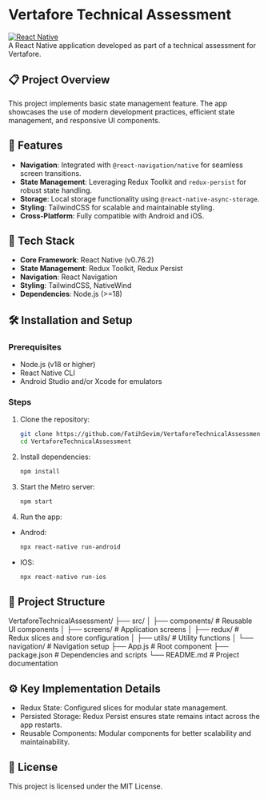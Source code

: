 # Vertafore Technical Assessment

[![React Native](https://img.shields.io/badge/React%20Native-0.76.2-blue)](https://reactnative.dev/)  
A React Native application developed as part of a technical assessment for Vertafore.

## 📋 Project Overview

This project implements basic state management feature. The app showcases the use of modern development practices, efficient state management, and responsive UI components.

## 🚀 Features

- **Navigation**: Integrated with `@react-navigation/native` for seamless screen transitions.
- **State Management**: Leveraging Redux Toolkit and `redux-persist` for robust state handling.
- **Storage**: Local storage functionality using `@react-native-async-storage`.
- **Styling**: TailwindCSS for scalable and maintainable styling.
- **Cross-Platform**: Fully compatible with Android and iOS.

## 🔧 Tech Stack

- **Core Framework**: React Native (v0.76.2)
- **State Management**: Redux Toolkit, Redux Persist
- **Navigation**: React Navigation
- **Styling**: TailwindCSS, NativeWind
- **Dependencies**: Node.js (>=18)

## 🛠️ Installation and Setup

### Prerequisites

- Node.js (v18 or higher)
- React Native CLI
- Android Studio and/or Xcode for emulators

### Steps

1. Clone the repository:

   ```bash
   git clone https://github.com/FatihSevim/VertaforeTechnicalAssessment.git
   cd VertaforeTechnicalAssessment

   ```

2. Install dependencies:

   ```bash
   npm install

   ```

3. Start the Metro server:

   ```bash
   npm start

   ```

4. Run the app:

- Androd:
  ```bash
  npx react-native run-android
  ```
- IOS:
  ```bash
  npx react-native run-ios
  ```

## 📂 Project Structure

VertaforeTechnicalAssessment/
├── src/
│ ├── components/ # Reusable UI components
│ ├── screens/ # Application screens
│ ├── redux/ # Redux slices and store configuration
│ ├── utils/ # Utility functions
│ └── navigation/ # Navigation setup
├── App.js # Root component
├── package.json # Dependencies and scripts
└── README.md # Project documentation

## ⚙️ Key Implementation Details

- Redux State:
  Configured slices for modular state management.
- Persisted Storage:
  Redux Persist ensures state remains intact across the app restarts.
- Reusable Components:
  Modular components for better scalability and maintainability.

## 📄 License

This project is licensed under the MIT License.
